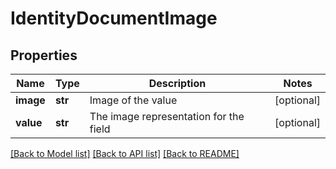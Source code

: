 # IdentityDocumentImage

## Properties
Name | Type | Description | Notes
------------ | ------------- | ------------- | -------------
**image** | **str** | Image of the value | [optional] 
**value** | **str** | The image representation for the field | [optional] 

[[Back to Model list]](../README.md#documentation-for-models) [[Back to API list]](../README.md#documentation-for-api-endpoints) [[Back to README]](../README.md)


